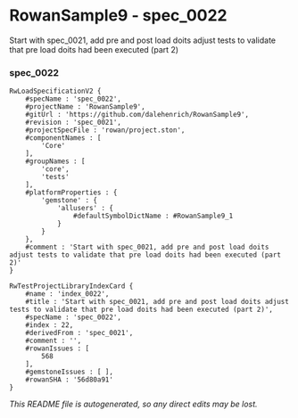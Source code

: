 # RowanSample9 - spec_0022
Start with spec_0021, add pre and post load doits adjust tests to validate that pre load doits had been executed (part 2)
### spec_0022
```
RwLoadSpecificationV2 {
	#specName : 'spec_0022',
	#projectName : 'RowanSample9',
	#gitUrl : 'https://github.com/dalehenrich/RowanSample9',
	#revision : 'spec_0021',
	#projectSpecFile : 'rowan/project.ston',
	#componentNames : [
		'Core'
	],
	#groupNames : [
		'core',
		'tests'
	],
	#platformProperties : {
		'gemstone' : {
			'allusers' : {
				#defaultSymbolDictName : #RowanSample9_1
			}
		}
	},
	#comment : 'Start with spec_0021, add pre and post load doits adjust tests to validate that pre load doits had been executed (part 2)'
}

RwTestProjectLibraryIndexCard {
	#name : 'index_0022',
	#title : 'Start with spec_0021, add pre and post load doits adjust tests to validate that pre load doits had been executed (part 2)',
	#specName : 'spec_0022',
	#index : 22,
	#derivedFrom : 'spec_0021',
	#comment : '',
	#rowanIssues : [
		568
	],
	#gemstoneIssues : [ ],
	#rowanSHA : '56d80a91'
}
```

*This README file is autogenerated, so any direct edits may be lost.*
